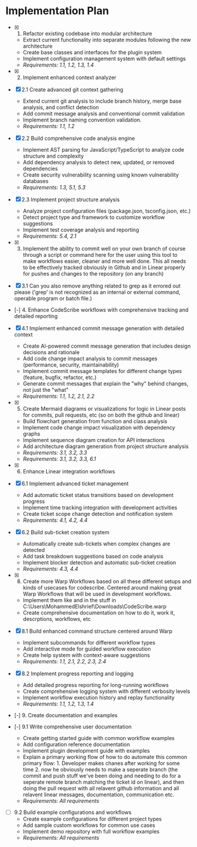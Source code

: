 # Implementation Plan

- [x] 1. Refactor existing codebase into modular architecture





  - Extract current functionality into separate modules following the new architecture
  - Create base classes and interfaces for the plugin system
  - Implement configuration management system with default settings
  - _Requirements: 1.1, 1.2, 1.3, 1.4_

- [x] 2. Implement enhanced context analyzer





- [x] 2.1 Create advanced git context gathering


  - Extend current git analysis to include branch history, merge base analysis, and conflict detection
  - Add commit message analysis and conventional commit validation
  - Implement branch naming convention validation.
  - _Requirements: 1.1, 1.2_

- [x] 2.2 Build comprehensive code analysis engine


  - Implement AST parsing for JavaScript/TypeScript to analyze code structure and complexity
  - Add dependency analysis to detect new, updated, or removed dependencies
  - Create security vulnerability scanning using known vulnerability databases
  - _Requirements: 1.3, 5.1, 5.3_

- [x] 2.3 Implement project structure analysis


  - Analyze project configuration files (package.json, tsconfig.json, etc.)
  - Detect project type and framework to customize workflow suggestions
  - Implement test coverage analysis and reporting
  - _Requirements: 5.4, 2.1_



- [x] 3.  Implement the ability to commit well on your own branch of course through a script or command here for the user using this tool to make workflows easier, cleaner and more well done. This all needs to be effectively tracked obviously in Github and in Linear properly for pushes and changes to the repository (on any branch)



- [x] 3.1 Can you also remove anything related to grep as it errored out please ('grep' is not recognized as an internal or external command, operable program or batch file.)




- [-] 4. Enhance CodeScribe workflows with comprehensive tracking and detailed reporting


- [x] 4.1 Implement enhanced commit message generation with detailed context




  - Create AI-powered commit message generation that includes design decisions and rationale
  - Add code change impact analysis to commit messages (performance, security, maintainability)
  - Implement commit message templates for different change types (feature, bugfix, refactor, etc.)
  - Generate commit messages that explain the "why" behind changes, not just the "what"
  - _Requirements: 1.1, 1.2, 2.1, 2.2_

- [x] 5. Create Mermaid diagrams or visualizations for logic in Linear posts for commits, pull requests, etc (so on both the github and linear)





  - Build flowchart generation from function and class analysis
  - Implement code change impact visualization with dependency graphs
  - Implement sequence diagram creation for API interactions
  - Add architecture diagram generation from project structure analysis
  - _Requirements: 3.1, 3.2, 3.3_
  - _Requirements: 3.1, 3.2, 3.3, 6.1_

- [x] 6. Enhance Linear integration workflows




- [x] 6.1 Implement advanced ticket management


  - Add automatic ticket status transitions based on development progress
  - Implement time tracking integration with development activities
  - Create ticket scope change detection and notification system
  - _Requirements: 4.1, 4.2, 4.4_

- [x] 6.2 Build sub-ticket creation system


  - Automatically create sub-tickets when complex changes are detected
  - Add task breakdown suggestions based on code analysis
  - Implement blocker detection and automatic sub-ticket creation
  - _Requirements: 4.3, 4.4_

- [x] 8. Create more Warp Workflows based on all these different setups and kinds of usecases for codescribe. Centered around making great Warp Workflows that will be used in development workflows.





    - Implement them like and in the stuff in C:\Users\MohammedElshrief\Downloads\CodeScribe\.warp
    - Create comprehensive documentation on how to do it, work it, descrptions, workflows, etc


- [x] 8.1 Build enhanced command structure centered around Warp




  - Implement subcommands for different workflow types
  - Add interactive mode for guided workflow execution
  - Create help system with context-aware suggestions
  - _Requirements: 1.1, 2.1, 2.2, 2.3, 2.4_

- [x] 8.2 Implement progress reporting and logging


  - Add detailed progress reporting for long-running workflows
  - Create comprehensive logging system with different verbosity levels
  - Implement workflow execution history and replay functionality
  - _Requirements: 1.1, 1.2, 1.3, 1.4_

- [-] 9. Create documentation and examples



- [-] 9.1 Write comprehensive user documentation


  - Create getting started guide with common workflow examples
  - Add configuration reference documentation
  - Implement plugin development guide with examples
  - Explain a primary working flow of how to do automate this common primary flow: 1. Developer makes chanes after working for some time 2. now he obviously needs to make a seperate branch (the commit and push stuff we've been doing and needing to do for a seperate remote branch matching the ticket id on linear), and then doing the pull request with all relavent github information and all relavent linear messages, documentation, communication etc.
  - _Requirements: All requirements_

- [ ] 9.2 Build example configurations and workflows
  - Create example configurations for different project types
  - Add sample custom workflows for common use cases
  - Implement demo repository with full workflow examples
  - _Requirements: All requirements_